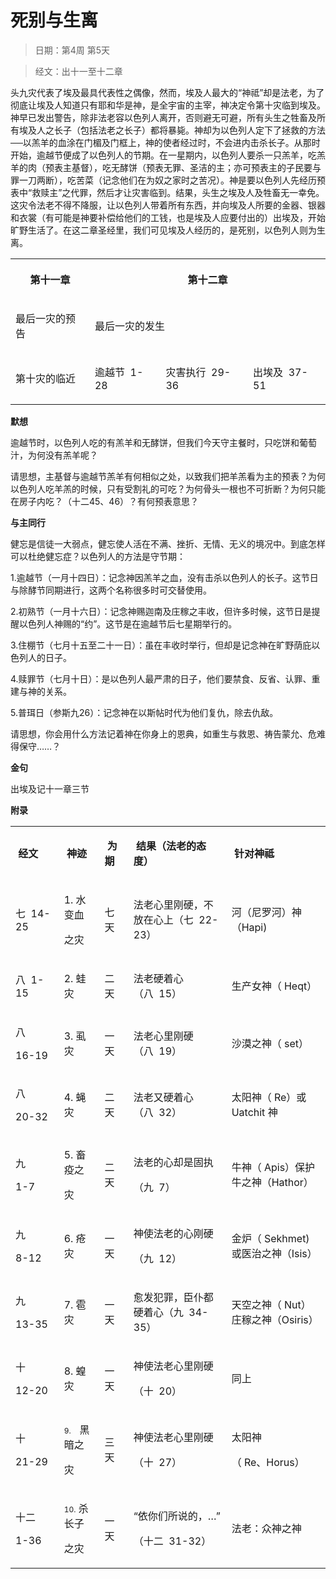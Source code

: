 # 死别与生离

> 日期：第4周 第5天

> 经文：出十一至十二章

头九灾代表了埃及最具代表性之偶像，然而，埃及人最大的“神祗”却是法老，为了彻底让埃及人知道只有耶和华是神，是全宇宙的主宰，神决定令第十灾临到埃及。神早已发出警告，除非法老容以色列人离开，否则避无可避，所有头生之牲畜及所有埃及人之长子（包括法老之长子）都将暴毙。神却为以色列人定下了拯救的方法──以羔羊的血涂在门楣及门框上，神的使者经过时，不会进内击杀长子。从那时开始，逾越节便成了以色列人的节期。在一星期内，以色列人要杀一只羔羊，吃羔羊的肉（预表主基督），吃无酵饼（预表无罪、圣洁的主；亦可预表主的子民要与罪一刀两断），吃苦菜（记念他们在为奴之家时之苦况）。神是要以色列人先经历预表中“救赎主”之代罪，然后才让灾害临到。结果，头生之埃及人及牲畜无一幸免。这灾令法老不得不降服，让以色列人带着所有东西，并向埃及人所要的金器、银器和衣裳（有可能是神要补偿给他们的工钱，也是埃及人应要付出的）出埃及，开始旷野生活了。在这二章圣经里，我们可见埃及人经历的，是死别，以色列人则为生离。

<table>
 <tbody>
  <tr>
   <th><p>第十一章</p></th>
   <th colspan="3"><p>第十二章</p></th>
  </tr>
  <tr>
   <td><p>最后一灾的预告</p></td>
   <td colspan="3"><p>最后一灾的发生</p></td>
  </tr>
  <tr>
   <td><p>第十灾的临近</p></td>
   <td><p>逾越节&nbsp;&nbsp;1-28</p></td>
   <td><p>灾害执行&nbsp;&nbsp;29-36</p></td>
   <td><p>出埃及&nbsp;&nbsp;37-51</p></td>
  </tr>
 </tbody>
</table>

**默想**

逾越节时，以色列人吃的有羔羊和无酵饼，但我们今天守主餐时，只吃饼和葡萄汁，为何没有羔羊呢？

请思想，主基督与逾越节羔羊有何相似之处，以致我们把羊羔看为主的预表？为何以色列人吃羊羔的时候，只有受割礼的可吃？为何骨头一根也不可折断？为何只能在房子内吃？（十二45、46）？有何预表意思？

**与主同行**

健忘是信徒一大弱点，健忘使人活在不满、挫折、无情、无义的境况中。到底怎样可以杜绝健忘症？以色列人的方法是守节期：

1.逾越节（一月十四日）：记念神因羔羊之血，没有击杀以色列人的长子。这节日与除酵节同期进行，这两个名称很多时可交替使用。

2.初熟节（一月十六日）：记念神赐迦南及庄稼之丰收，但许多时候，这节日是提醒以色列人神赐的“约”。这节是在逾越节后七星期举行的。

3.住棚节（七月十五至二十一日）：虽在丰收时举行，但却是记念神在旷野荫庇以色列人的日子。

4.赎罪节（七月十日）：是以色列人最严肃的日子，他们要禁食、反省、认罪、重建与神的关系。

5.普珥日（参斯九26）：记念神在以斯帖时代为他们复仇，除去仇敌。

请思想，你会用什么方法记着神在你身上的恩典，如重生与救恩、祷告蒙允、危难得保守……？

**金句**

出埃及记十一章三节



**附录**

<table>
 <tbody>
  <tr>
   <td><p><b>&nbsp;经文&nbsp;&nbsp;</b></p></td>
   <td><p><b>&nbsp;神迹&nbsp;&nbsp;</b></p></td>
   <td><p><b>&nbsp;为期&nbsp;&nbsp;</b></p></td>
   <td><p><b>&nbsp;结果（法老的态度）&nbsp;&nbsp;</b></p></td>
   <td><p><b>&nbsp;针对神祗&nbsp;&nbsp;</b></p></td>
  </tr>
  <tr>
   <td><p>七&nbsp;&nbsp;14-25</p></td>
   <td><p>1. 水变血</p><p> 之灾</p></td>
   <td><p>七天</p></td>
   <td><p>法老心里刚硬，不放在心上（七&nbsp;&nbsp;22-23）</p></td>
   <td><p>河（尼罗河）神（Hapi)</p></td>
  </tr>
  <tr>
   <td><p>八&nbsp;&nbsp;1-15</p></td>
   <td><p>2. 蛙灾</p></td>
   <td><p>二天</p></td>
   <td><p>法老硬着心（八&nbsp;&nbsp;15）</p></td>
   <td><p>生产女神（&nbsp;Heqt）</p></td>
  </tr>
  <tr>
   <td><p>八</p><p>16-19</p></td>
   <td><p>3. 虱灾</p></td>
   <td><p>一天</p></td>
   <td><p>法老心里刚硬（八&nbsp;&nbsp;19）</p></td>
   <td><p>沙漠之神（&nbsp;set）</p></td>
  </tr>
  <tr>
   <td><p>八</p><p>20-32</p></td>
   <td><p>4. 蝇灾</p></td>
   <td><p>二天</p></td>
   <td><p>法老又硬着心（八&nbsp;&nbsp;32）</p></td>
   <td><p>太阳神（&nbsp;Re）或Uatchit 神</p></td>
  </tr>
  <tr>
   <td><p>九</p><p>1-7</p></td>
   <td><p>5. 畜疫之</p><p>灾</p></td>
   <td><p>二天</p></td>
   <td><p>法老的心却是固执</p><p>（九&nbsp;&nbsp;7）</p></td>
   <td><p>牛神（&nbsp;Apis）保护牛之神（Hathor）</p></td>
  </tr>
  <tr>
   <td><p>九</p><p>8-12</p></td>
   <td><p>6. 疮灾</p></td>
   <td><p>一天</p></td>
   <td><p>神使法老的心刚硬</p><p>（九&nbsp;&nbsp;12）</p></td>
   <td><p>金炉（&nbsp;Sekhmet) 或医治之神（Isis）</p></td>
  </tr>
  <tr>
   <td><p>九</p><p>13-35</p></td>
   <td><p>7. 雹灾</p></td>
   <td><p>一天</p></td>
   <td><p>愈发犯罪，臣仆都硬着心（九&nbsp;&nbsp;34-35）</p></td>
   <td><p>天空之神（&nbsp;Nut）庄稼之神（Osiris）</p></td>
  </tr>
  <tr>
   <td><p>十</p><p>12-20</p></td>
   <td><p>8. 蝗灾</p></td>
   <td><p>一天</p></td>
   <td><p>神使法老心里刚硬</p><p>（十&nbsp;&nbsp;20）</p></td>
   <td><p>同上</p></td>
  </tr>
  <tr>
   <td><p>十</p><p>21-29</p></td>
   <td><p><span style="font-size:9pt;">9.&nbsp;&nbsp; </span>&nbsp;黑暗之</p><p>灾</p></td>
   <td><p>三天</p></td>
   <td><p>神使法老心里刚硬</p><p>（十&nbsp;&nbsp;27）</p></td>
   <td><p>太阳神</p><p>（&nbsp;Re、Horus）</p></td>
  </tr>
  <tr>
   <td><p>十二</p><p>1-36</p></td>
   <td><p><span style="font-size:9pt;">10.</span>&nbsp;杀长子</p><p>之灾</p></td>
   <td><p>一天</p></td>
   <td><p>“依你们所说的，…”</p><p>（十二&nbsp;&nbsp;31-32）</p></td>
   <td><p>法老：众神之神</p></td>
  </tr>
 </tbody>
</table>

